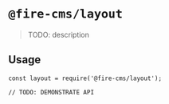 # `@fire-cms/layout`

> TODO: description

## Usage

```
const layout = require('@fire-cms/layout');

// TODO: DEMONSTRATE API
```
